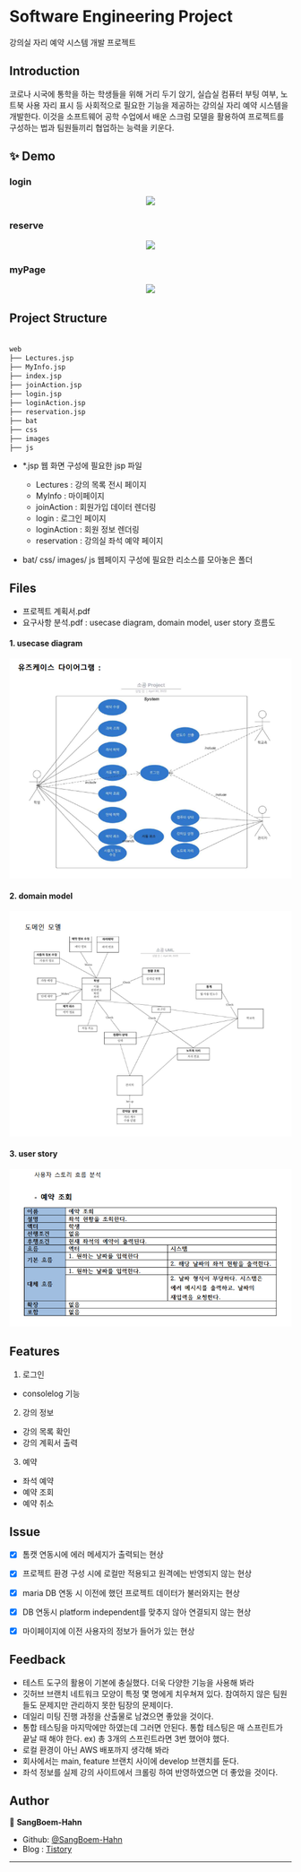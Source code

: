 # Software Engineering Project

강의실 자리 예약 시스템 개발 프로젝트

## Introduction

코로나 시국에 통학을 하는 학생들을 위해 거리 두기 앉기, 실습실 컴퓨터 부팅 여부, 노트북 사용 자리 표시 등 사회적으로 필요한 기능을 제공하는 강의실 자리 예약 시스템을 개발한다. 이것을 소프트웨어 공학 수업에서 배운 스크럼 모델을 활용하여 프로젝트를 구성하는 법과 팀원들끼리 협업하는 능력을 키운다.


## ✨ Demo

### login
<p align ="center">
  <img src = "https://user-images.githubusercontent.com/90328527/209787062-56874ee4-7728-47c3-965b-eb35f7204029.gif">
</p>

### reserve
<p align ="center">
  <img src = "https://user-images.githubusercontent.com/90328527/209787162-f1faf971-c841-4c88-b90d-11d7c93c9371.gif">
</p>

### myPage
<p align ="center">
  <img src = "https://user-images.githubusercontent.com/90328527/209787230-18ae797b-b002-4b3a-be99-0cdd34526149.gif">
</p>

## Project Structure
```

web
├── Lectures.jsp
├── MyInfo.jsp
├── index.jsp
├── joinAction.jsp
├── login.jsp
├── loginAction.jsp
├── reservation.jsp
├── bat
├── css
├── images
├── js

```

- *.jsp
웹 화면 구성에 필요한 jsp 파일
  
  - Lectures : 강의 목록 전시 페이지
  - MyInfo : 마이페이지
  - joinAction : 회원가입 데이터 렌더링
  - login : 로그인 페이지
  - loginAction : 회원 정보 렌더링
  - reservation : 강의실 좌석 예약 페이지
  
- bat/ css/ images/ js
웹페이지 구성에 필요한 리소스를 모아놓은 폴더
  

## Files
- 프로젝트 계획서.pdf
- 요구사항 분석.pdf : usecase diagram, domain model, user story 흐름도

#### 1. usecase diagram
![model](./assests/usecase.PNG)


#### 2. domain model
![model](./assests/domain.PNG)


#### 3. user story
![model](./assests/story.PNG)


## Features
1. 로그인
- consolelog 기능
2. 강의 정보
- 강의 목록 확인
- 강의 계획서 출력
3. 예약 
- 좌석 예약
- 예약 조회
- 예약 취소
      




## Issue

* [X] 톰캣 연동시에 에러 메세지가 출력되는 현상
* [X] 프로젝트 환경 구성 시에 로컬만 적용되고 원격에는 반영되지 않는 현상 
* [X] maria DB 연동 시 이전에 했던 프로젝트 데이터가 불러와지는 현상
* [X] DB 연동시 platform independent를 맞추지 않아 연결되지 않는 현상
* [X] 마이페이지에 이전 사용자의 정보가 들어가 있는 현상



<!--
## Prerequisites
Before you begin, ensure you have met the following requirements:
// These are just example requirements. Add, duplicate or remove as required
* You have installed the latest version of `<coding_language/dependency/requirement_1>`
* You have a `<Windows/Linux/Mac>` machine. State which OS is supported/which is not.
* You have read `<guide/link/documentation_related_to_project>`.
-->

<!--
## Release History

* 0.2.1
    * CHANGE: Update docs (module code remains unchanged)
* 0.2.0
    * CHANGE: Remove `setDefaultXYZ()`
    * ADD: Add `init()`
* 0.1.1
    * FIX: Crash when calling `baz()` (Thanks @GenerousContributorName!)
* 0.1.0
    * The first proper release
    * CHANGE: Rename `foo()` to `bar()`
* 0.0.1
    * Work in progress
-->


<!--
## 🚀 Usage

클론

```bash
  git clone https://github.com/SangBoem-Hahn/Pokemon
```
-->



## Feedback
- 테스트 도구의 활용이 기본에 충실했다. 더욱 다양한 기능을 사용해 봐라
- 깃허브 브랜치 네트워크 모양이 특정 몇 명에게 치우쳐져 있다. 참여하지 않은 팀원들도 문제지만 관리하지 못한 팀장의 문제이다.
- 데일리 미팅 진행 과정을 산출물로 남겼으면 좋았을 것이다.
- 통합 테스팅을 마지막에만 하였는데 그러면 안된다. 통합 테스팅은 매 스프린트가 끝날 때 해야 한다. ex) 총 3개의 스프린트라면 3번 했어야 했다.
- 로컬 환경이 아닌 AWS 배포까지 생각해 봐라
- 회사에서는 main, feature 브랜치 사이에 develop 브랜치를 둔다.
- 좌석 정보를 실제 강의 사이트에서 크롤링 하여 반영하였으면 더 좋았을 것이다.



## Author

👤 **SangBoem-Hahn**

- Github: [@SangBoem-Hahn](https://github.com/SangBeom-Hahn)
- Blog : [Tistory](https://hsb422.tistory.com/)
---
